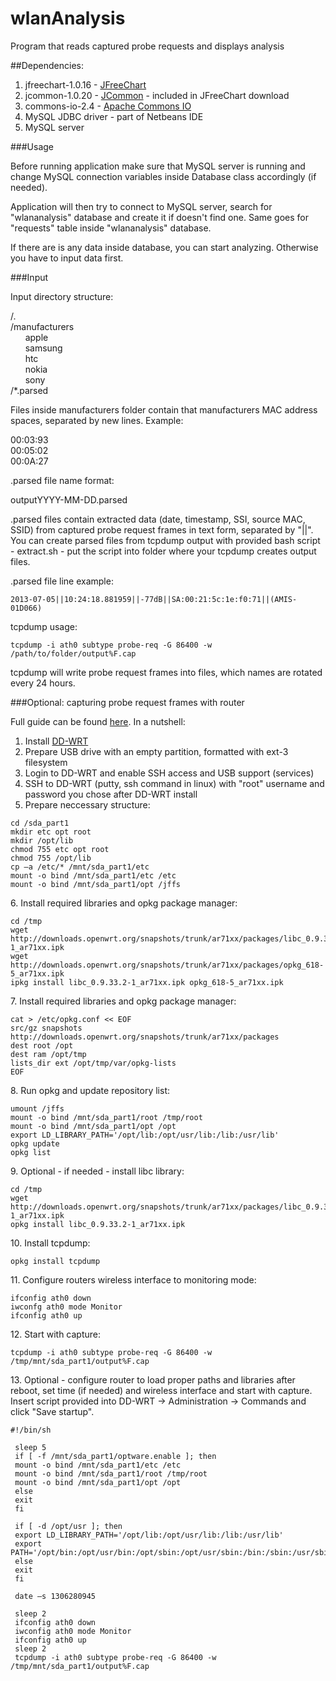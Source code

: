 wlanAnalysis
============

Program that reads captured probe requests and displays analysis

##Dependencies:

1.  jfreechart-1.0.16 - [JFreeChart](http://www.jfree.org/jfreechart/download.html)
2.  jcommon-1.0.20 - [JCommon](http://www.jfree.org/jcommon/) - included in JFreeChart download
3.  commons-io-2.4 - [Apache Commons IO](http://commons.apache.org/proper/commons-io/)
4.  MySQL JDBC driver - part of Netbeans IDE
5.  MySQL server

###Usage

Before running application make sure that MySQL server is running and change MySQL connection variables inside Database class accordingly (if needed).

Application will then try to connect to MySQL server, search for "wlananalysis" database and create it if doesn't find one. Same goes for "requests" table inside "wlananalysis" database.

If there are is any data inside database, you can start analyzing. Otherwise you have to input data first.

###Input

Input directory structure:

/.<br>
/manufacturers<br>
&nbsp;&nbsp;&nbsp;&nbsp;&nbsp;&nbsp;apple<br>
&nbsp;&nbsp;&nbsp;&nbsp;&nbsp;&nbsp;samsung<br>
&nbsp;&nbsp;&nbsp;&nbsp;&nbsp;&nbsp;htc<br>
&nbsp;&nbsp;&nbsp;&nbsp;&nbsp;&nbsp;nokia<br>
&nbsp;&nbsp;&nbsp;&nbsp;&nbsp;&nbsp;sony<br>
/*.parsed

Files inside manufacturers folder contain that manufacturers MAC address spaces, separated by new lines. Example:

00:03:93<br>
00:05:02<br>
00:0A:27<br>

.parsed file name format:

outputYYYY-MM-DD.parsed

.parsed files contain extracted data (date, timestamp, SSI, source MAC, SSID) from captured probe request frames in text form, separated by "||". You can create parsed files from tcpdump output with provided bash script - extract.sh - put the script into folder where your tcpdump creates output files.

.parsed file line example:

`2013-07-05||10:24:18.881959||-77dB||SA:00:21:5c:1e:f0:71||(AMIS-01D066)`

tcpdump usage:

`tcpdump -i ath0 subtype probe-req -G 86400 -w /path/to/folder/output%F.cap`

tcpdump will write probe request frames into files, which names are rotated every 24 hours.

###Optional: capturing probe request frames with router

Full guide can be found [here](http://www.dd-wrt.com/phpBB2/viewtopic.php?t=86912). In a nutshell:

1.  Install [DD-WRT](http://www.dd-wrt.com/site/)
2.  Prepare USB drive with an empty partition, formatted with ext-3 filesystem
3.  Login to DD-WRT and enable SSH access and USB support (services)
4.  SSH to DD-WRT (putty, ssh command in linux) with "root" username and password you chose after DD-WRT install
5.  Prepare neccessary structure:  

```
cd /sda_part1
mkdir etc opt root
mkdir /opt/lib
chmod 755 etc opt root
chmod 755 /opt/lib
cp –a /etc/* /mnt/sda_part1/etc
mount -o bind /mnt/sda_part1/etc /etc 
mount -o bind /mnt/sda_part1/opt /jffs
```

6\.  Install required libraries and opkg package manager:

```
cd /tmp
wget http://downloads.openwrt.org/snapshots/trunk/ar71xx/packages/libc_0.9.33.2-1_ar71xx.ipk
wget http://downloads.openwrt.org/snapshots/trunk/ar71xx/packages/opkg_618-5_ar71xx.ipk
ipkg install libc_0.9.33.2-1_ar71xx.ipk opkg_618-5_ar71xx.ipk
```

7\.  Install required libraries and opkg package manager:

```
cat > /etc/opkg.conf << EOF
src/gz snapshots http://downloads.openwrt.org/snapshots/trunk/ar71xx/packages
dest root /opt 
dest ram /opt/tmp
lists_dir ext /opt/tmp/var/opkg-lists
EOF
```

8\.  Run opkg and update repository list:

```
umount /jffs
mount -o bind /mnt/sda_part1/root /tmp/root
mount -o bind /mnt/sda_part1/opt /opt
export LD_LIBRARY_PATH='/opt/lib:/opt/usr/lib:/lib:/usr/lib'
opkg update
opkg list
```

9\.  Optional - if needed - install libc library:

```
cd /tmp
wget http://downloads.openwrt.org/snapshots/trunk/ar71xx/packages/libc_0.9.33.2-1_ar71xx.ipk
opkg install libc_0.9.33.2-1_ar71xx.ipk
```

10\.  Install tcpdump:

```
opkg install tcpdump
```

11\.  Configure routers wireless interface to monitoring mode:

```
ifconfig ath0 down
iwconfg ath0 mode Monitor
ifconfig ath0 up
```

12\.  Start with capture:

```
tcpdump -i ath0 subtype probe-req -G 86400 -w /tmp/mnt/sda_part1/output%F.cap
```

13\.  Optional - configure router to load proper paths and libraries after reboot, set time (if needed) and wireless interface and start with capture. Insert script provided into DD-WRT -> Administration -> Commands and click "Save startup".

```
#!/bin/sh 

 sleep 5 
 if [ -f /mnt/sda_part1/optware.enable ]; then
 mount -o bind /mnt/sda_part1/etc /etc 
 mount -o bind /mnt/sda_part1/root /tmp/root 
 mount -o bind /mnt/sda_part1/opt /opt 
 else
 exit
 fi

 if [ -d /opt/usr ]; then
 export LD_LIBRARY_PATH='/opt/lib:/opt/usr/lib:/lib:/usr/lib' 
 export PATH='/opt/bin:/opt/usr/bin:/opt/sbin:/opt/usr/sbin:/bin:/sbin:/usr/sbin:/usr/bin'
 else
 exit
 fi

 date –s 1306280945

 sleep 2
 ifconfig ath0 down
 iwconfig ath0 mode Monitor
 ifconfig ath0 up
 sleep 2
 tcpdump -i ath0 subtype probe-req -G 86400 -w /tmp/mnt/sda_part1/output%F.cap
```
